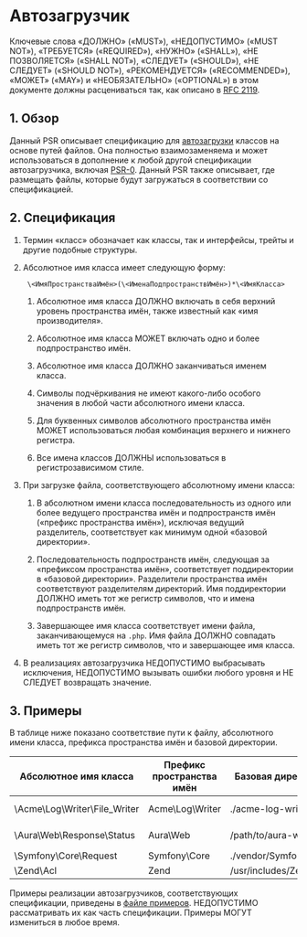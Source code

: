 # Автозагрузчик

Ключевые слова «ДОЛЖНО» («MUST»), «НЕДОПУСТИМО» («MUST NOT»), «ТРЕБУЕТСЯ»
(«REQUIRED»), «НУЖНО» («SHALL»), «НЕ ПОЗВОЛЯЕТСЯ» («SHALL NOT»), «СЛЕДУЕТ»
(«SHOULD»), «НЕ СЛЕДУЕТ» («SHOULD NOT»), «РЕКОМЕНДУЕТСЯ» («RECOMMENDED»),
«МОЖЕТ» («MAY») и «НЕОБЯЗАТЕЛЬНО» («OPTIONAL»)
в этом документе должны расцениваться так, как описано в [RFC 2119](http://tools.ietf.org/html/rfc2119).

## 1. Обзор

Данный PSR описывает спецификацию для [автозагрузки][] классов на основе путей файлов. Она полностью взаимозаменяема и
может использоваться в дополнение к любой другой спецификации автозагрузчика, включая [PSR-0][]. Данный PSR также
описывает, где размещать файлы, которые будут загружаться в соответствии со спецификацией.


## 2. Спецификация

1. Термин «класс» обозначает как классы, так и интерфейсы, трейты и другие подобные структуры.

2. Абсолютное имя класса имеет следующую форму:

        \<ИмяПространстваИмён>(\<ИменаПодпространствИмён>)*\<ИмяКласса>

    1. Абсолютное имя класса ДОЛЖНО включать в себя верхний уровень пространства имён, также известный как
       «имя производителя».

    2. Абсолютное имя класса МОЖЕТ включать одно и более подпространство имён.

    3. Абсолютное имя класса ДОЛЖНО заканчиваться именем класса.

    4. Символы подчёркивания не имеют какого-либо особого значения в любой части абсолютного имени класса.

    5. Для буквенных символов абсолютного пространства имён МОЖЕТ использоваться любая комбинация верхнего и нижнего
       регистра.

    6. Все имена классов ДОЛЖНЫ использоваться в регистрозависимом стиле.

3. При загрузке файла, соответствующего абсолютному имени класса:

    1. В абсолютном имени класса последовательность из одного или более ведущего пространства имён и подпространств
       имён («префикс пространства имён»), исключая ведущий разделитель, соответствует как минимум одной
       «базовой директории».

    2. Последовательность подпространств имён, следующая за «префиксом пространства имён», соответствует поддиректории
       в «базовой директории». Разделители пространства имён соответствуют разделителям директорий. Имя поддиректории
       ДОЛЖНО иметь тот же регистр символов, что и имена подпространств имён.

    3. Завершающее имя класса соответствует имени файла, заканчивающемуся на `.php`. Имя файла ДОЛЖНО совпадать иметь тот же
       регистр символов, что и завершающее имя класса.

4. В реализациях автозагрузчика НЕДОПУСТИМО выбрасывать исключения, НЕДОПУСТИМО вызывать ошибки любого уровня и
НЕ СЛЕДУЕТ возвращать значение.


## 3. Примеры

В таблице ниже показано соответствие пути к файлу, абсолютного имени класса, префикса пространства имён и базовой
директории.

| Абсолютное имя класса         | Префикс пространства имён | Базовая директория       | Путь к файлу
| ----------------------------- |---------------------------|--------------------------|-------------------------------------------
| \Acme\Log\Writer\File_Writer  | Acme\Log\Writer           | ./acme-log-writer/lib/   | ./acme-log-writer/lib/File_Writer.php
| \Aura\Web\Response\Status     | Aura\Web                  | /path/to/aura-web/src/   | /path/to/aura-web/src/Response/Status.php
| \Symfony\Core\Request         | Symfony\Core              | ./vendor/Symfony/Core/   | ./vendor/Symfony/Core/Request.php
| \Zend\Acl                     | Zend                      | /usr/includes/Zend/      | /usr/includes/Zend/Acl.php

Примеры реализации автозагрузчиков, соответствующих спецификации, приведены в [файле примеров][]. НЕДОПУСТИМО рассматривать
их как часть спецификации. Примеры МОГУТ измениться в любое время.

[автозагрузки]: http://php.net/autoload
[PSR-0]: https://github.com/php-fig/fig-standards/blob/master/accepted/PSR-0.md
[файле примеров]: https://github.com/php-fig/fig-standards/blob/master/accepted/PSR-4-autoloader-examples.md
